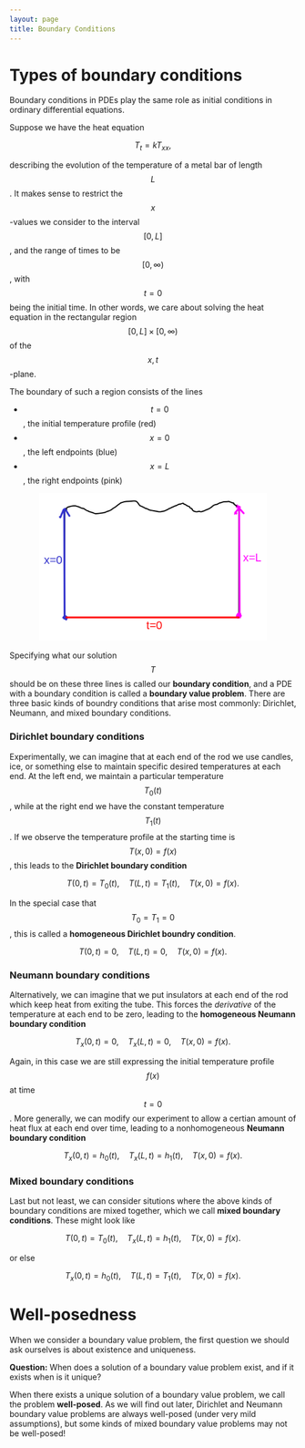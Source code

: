 ```yaml
---
layout: page
title: Boundary Conditions
---
```


# Types of boundary conditions

Boundary conditions in PDEs play the same role as initial conditions in ordinary differential equations.

Suppose we have the heat equation

$$T_t = kT_{xx},$$

describing the evolution of the temperature of a metal bar of length $$L$$.
It makes sense to restrict the $$x$$-values we consider to the interval $$[0,L]$$,
and the range of times to be $$[0,\infty)$$, with $$t=0$$ being the initial time.
In other words, we care about solving the heat equation in the rectangular region $$[0,L]\times [0,\infty)$$ of the $$x,t$$-plane.

The boundary of such a  region consists of the lines
* $$t=0$$, the initial temperature profile (red)
* $$x=0$$, the left endpoints (blue)
* $$x=L$$, the right endpoints (pink)

<p align="center"><img width=400 src="fig/003-region.png"/></p>

Specifying what our solution $$T$$ should be on these three lines is called our **boundary condition**, and a PDE with a boundary condition is called a **boundary value problem**.
There are three basic kinds of boundry conditions that arise most commonly: Dirichlet, Neumann, and mixed boundary conditions.

### Dirichlet boundary conditions

Experimentally, we can imagine that at each end of the rod we use candles, ice, or something else to maintain specific desired temperatures at each end.
At the left end, we maintain a particular temperature $$T_0(t)$$, while at the right end we have the constant temperature $$T_1(t)$$.
If we observe the temperature profile at the starting time is $$T(x,0) = f(x)$$, this leads to the **Dirichlet boundary condition**

$$T(0,t) = T_0(t),\quad T(L,t) = T_1(t),\quad T(x,0) = f(x).$$

In the special case that $$T_0 = T_1 = 0$$, this is called a **homogeneous Dirichlet boundry condition**.

$$T(0,t) = 0,\quad T(L,t) = 0,\quad T(x,0) = f(x).$$

### Neumann boundary conditions

Alternatively, we can imagine that we put insulators at each end of the rod which keep heat from exiting the tube.
This forces the *derivative* of the temperature at each end to be zero, leading to the **homogeneous Neumann boundary condition**

$$T_x(0,t) = 0,\quad T_x(L,t) = 0,\quad T(x,0) = f(x).$$

Again, in this case we are still expressing the initial temperature profile $$f(x)$$ at time $$t=0$$.
More generally, we can modify our experiment to allow a certian amount of heat flux at each end over time, leading to a nonhomogeneous **Neumann boundary condition** 

$$T_x(0,t) = h_0(t),\quad T_x(L,t) = h_1(t),\quad T(x,0) = f(x).$$

### Mixed boundary conditions

Last but not least, we can consider situtions where the above kinds of boundary conditions are mixed together, which we call **mixed boundary conditions**.
These might look like

$$T(0,t) = T_0(t),\quad T_x(L,t) = h_1(t),\quad T(x,0) = f(x).$$

or else

$$T_x(0,t) = h_0(t),\quad T(L,t) = T_1(t),\quad T(x,0) = f(x).$$

# Well-posedness

When we consider a boundary value problem, the first question we should ask ourselves is about existence and uniqueness.

**Question:** When does a solution of a boundary value problem exist, and if it exists when is it unique?

When there exists a unique solution of a boundary value problem, we call the problem **well-posed**.  As we will find out later, Dirichlet and Neumann boundary value problems are always well-posed (under very mild assumptions), but some kinds of mixed boundary value problems may not be well-posed!





